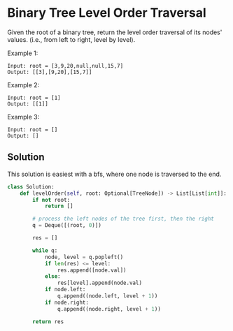 # Binary Tree Level Order Traversal

Given the root of a binary tree, return the level order traversal of its nodes' values. (i.e., from left to right, level by level).

Example 1:

```
Input: root = [3,9,20,null,null,15,7]
Output: [[3],[9,20],[15,7]]
```

Example 2:

```
Input: root = [1]
Output: [[1]]
```

Example 3:

```
Input: root = []
Output: []
```

## Solution

This solution is easiest with a bfs, where one node is traversed to the
end.

```py
class Solution:
    def levelOrder(self, root: Optional[TreeNode]) -> List[List[int]]:
        if not root:
            return []

        # process the left nodes of the tree first, then the right
        q = Deque([(root, 0)])

        res = []

        while q:
            node, level = q.popleft()
            if len(res) <= level:
                res.append([node.val])
            else:
                res[level].append(node.val)
            if node.left:
                q.append((node.left, level + 1))
            if node.right:
                q.append((node.right, level + 1))

        return res
```
